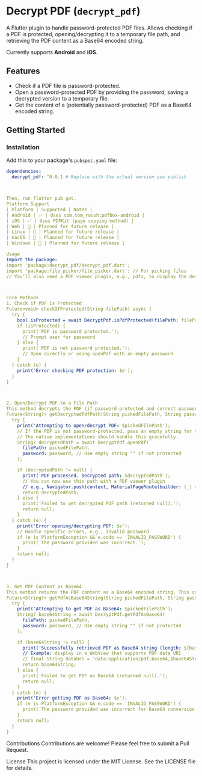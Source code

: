 # Decrypt PDF (`decrypt_pdf`)

A Flutter plugin to handle password-protected PDF files. Allows checking if a PDF is protected, opening/decrypting it to a temporary file path, and retrieving the PDF content as a Base64 encoded string.

Currently supports **Android** and **iOS**.

## Features

* Check if a PDF file is password-protected.
* Open a password-protected PDF by providing the password, saving a decrypted version to a temporary file.
* Get the content of a (potentially password-protected) PDF as a Base64 encoded string.

## Getting Started


### Installation

Add this to your package's `pubspec.yaml` file:

```yaml
dependencies:
  decrypt_pdf: ^0.0.1 # Replace with the actual version you publish



Then, run flutter pub get.
Platform Support
| Platform | Supported | Notes |
| Android | ✅ | Uses com.tom_roush:pdfbox-android |
| iOS | ✅ | Uses PDFKit (page copying method) |
| Web | 🚧 | Planned for future release |
| Linux | 🚧 | Planned for future release |
| macOS | 🚧 | Planned for future release |
| Windows | 🚧 | Planned for future release |

Usage
Import the package:
import 'package:decrypt_pdf/decrypt_pdf.dart';
import 'package:file_picker/file_picker.dart'; // For picking files
// You'll also need a PDF viewer plugin, e.g., pdfx, to display the decrypted PDF.



Core Methods
1. Check if PDF is Protected
Future<void> checkIfProtected(String filePath) async {
  try {
    bool isProtected = await DecryptPdf.isPdfProtected(filePath: filePath);
    if (isProtected) {
      print('PDF is password protected.');
      // Prompt user for password
    } else {
      print('PDF is not password protected.');
      // Open directly or using openPdf with an empty password
    }
  } catch (e) {
    print('Error checking PDF protection: $e');
  }
}



2. Open/Decrypt PDF to a File Path
This method decrypts the PDF (if password-protected and correct password supplied) and saves it to a temporary file. It returns the path to this temporary, decrypted file.
Future<String?> getDecryptedPdfPath(String pickedFilePath, String password) async {
  try {
    print('Attempting to open/decrypt PDF: $pickedFilePath');
    // If the PDF is not password-protected, pass an empty string for the password.
    // The native implementations should handle this gracefully.
    String? decryptedPath = await DecryptPdf.openPdf(
      filePath: pickedFilePath,
      password: password, // Use empty string "" if not protected
    );

    if (decryptedPath != null) {
      print('PDF processed. Decrypted path: $decryptedPath');
      // You can now use this path with a PDF viewer plugin
      // e.g., Navigator.push(context, MaterialPageRoute(builder: (_) => PDFScreen(path: decryptedPath)));
      return decryptedPath;
    } else {
      print('Failed to get decrypted PDF path (returned null).');
      return null;
    }
  } catch (e) {
    print('Error opening/decrypting PDF: $e');
    // Handle specific errors, e.g., invalid password
    if (e is PlatformException && e.code == 'INVALID_PASSWORD') {
      print('The password provided was incorrect.');
    }
    return null;
  }
}



3. Get PDF Content as Base64
This method returns the PDF content as a Base64 encoded string. This can be useful for displaying PDFs in web views that support data URIs, or for transmitting PDF data.
Future<String?> getPdfAsBase64String(String pickedFilePath, String password) async {
  try {
    print('Attempting to get PDF as Base64: $pickedFilePath');
    String? base64String = await DecryptPdf.getPdfAsBase64(
      filePath: pickedFilePath,
      password: password, // Use empty string "" if not protected
    );

    if (base64String != null) {
      print('Successfully retrieved PDF as Base64 string (length: ${base64String.length}).');
      // Example: display in a WebView that supports PDF data URI
      // final String dataUri = 'data:application/pdf;base64,$base64String';
      return base64String;
    } else {
      print('Failed to get PDF as Base64 (returned null).');
      return null;
    }
  } catch (e) {
    print('Error getting PDF as Base64: $e');
    if (e is PlatformException && e.code == 'INVALID_PASSWORD') {
      print('The password provided was incorrect for Base64 conversion.');
    }
    return null;
  }
}
```




Contributions
Contributions are welcome! Please feel free to submit a Pull Request.

License
This project is licensed under the MIT License. See the LICENSE file for details.


